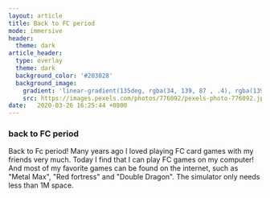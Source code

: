 ```yaml
---
layout: article
title: Back to FC period
mode: immersive
header:
  theme: dark
article_header:
  type: overlay
  theme: dark
  background_color: '#203028'
  background_image:
    gradient: 'linear-gradient(135deg, rgba(34, 139, 87 , .4), rgba(139, 34, 139, .4))'
    src: https://images.pexels.com/photos/776092/pexels-photo-776092.jpeg?auto=compress&cs=tinysrgb&dpr=3&h=750&w=1260
date:   2020-03-26 16:25:44 +0800
---
```


### back to FC period

Back to Fc period! Many years ago I loved playing FC card games with my friends very much. Today I find that I can play FC games on my computer! And most of my favorite games can be found on the internet, such as "Metal Max", "Red fortress" and "Double Dragon". The simulator only needs less than 1M space.